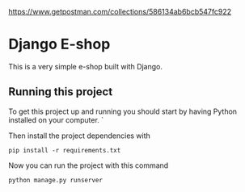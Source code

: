 https://www.getpostman.com/collections/586134ab6bcb547fc922

# Django E-shop

This is a very simple e-shop built with Django.

## Running this project

To get this project up and running you should start by having Python installed on your computer.
`

Then install the project dependencies with

```
pip install -r requirements.txt
```

Now you can run the project with this command

```
python manage.py runserver
```